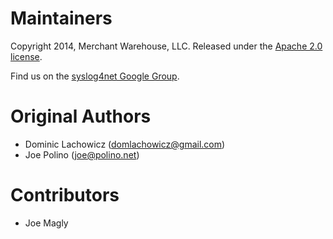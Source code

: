 Maintainers
====
Copyright 2014, Merchant Warehouse, LLC. Released under the [Apache 2.0 license](LICENSE.txt).

Find us on the [syslog4net Google Group](https://groups.google.com/forum/#!forum/syslog4net).

Original Authors
====
* Dominic Lachowicz (domlachowicz@gmail.com)
* Joe Polino (joe@polino.net)

Contributors
====
* Joe Magly
